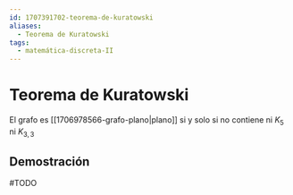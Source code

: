 ```yaml
---
id: 1707391702-teorema-de-kuratowski
aliases:
  - Teorema de Kuratowski
tags:
  - matemática-discreta-II
---
```


# Teorema de Kuratowski

El grafo es [[1706978566-grafo-plano|plano]] si y solo si no contiene ni $K_5$ ni $K_{3,3}$

## Demostración

#TODO
